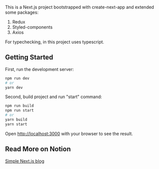 This is a Next.js project bootstrapped with create-next-app and extended  some packages:

1) Redux
2) Styled-components
3) Axios

For typechecking,  in this project uses typescript.

## Getting Started

First, run the development server:

```bash
npm run dev
# or
yarn dev
```

Second, build project and run "start" command:

```bash
npm run build
npm run start
# or
yarn build
yarn start
```

Open [http://localhost:3000](http://localhost:3000) with your browser to see the result.

## Read More on Notion

[Simple Next.js blog](https://www.notion.so/Simple-Next-js-blog-3a09580f2f264b638519f14119a2fef9)
